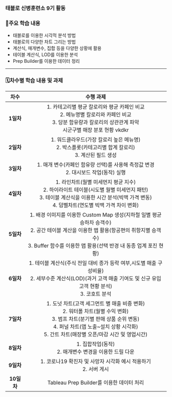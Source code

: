 ### 태블로 신병훈련소 9기 활동

### 📑주요 학습 내용
- 태블로를 이용한 시각적 분석 방법
- 태블로의 다양한 차트 그리는 방법
- 계산식, 매개변수, 집합 등을 다양한 상황에 활용
- 테이블 계산식, LOD를 이용한 분석
- Prep Builder를 이용한 데이터 정리
-----------------------------------------------------------------------------------
### 🗓️차수별 학습 내용 및 과제
|**차수**|**수행 과제**|
|:------:|:---:|
|**1일차**|1. 카테고리별 평균 칼로리와 평균 카페인 비교<br>2. 메뉴명별 칼로리와 카페인 비교<br>3. 당분 함유량과 칼로리의 상관관계 파악<br>시군구별 매장 분포 현황 vkdkr|
|**2일차**|1. 워드클라우드(가장 칼로리 높은 메뉴명)<br>2. 박스플롯(카테고리별 합계 칼로리)<br>3. 계산된 필드 생성|
|**3일차**|1. 매개 변수(카페인 함유량 선택)를 사용해 측정값 변경 <br> 2. 대시보드 작업(동작) 실행|
|**4일차**|1. 라인차트(월별 미세먼지 평균 지수)<br>2. 하이라이트 테이블(시도별 월별 미세먼지 패턴)<br>3. 테이블 계산식을 이용한 시간 분석(빅맥 가격 변동) <br> 4. 덤벨차트(연도별 빅맥 가격 차이 변화)|
|**5일차**|1. 배경 이미지를 이용한 Custom Map 생성(지하철 일별 평균 승하차 승객수)<br>2. 공간 테이블 계산을 이용한 맵 활용(항공편의 취항지별 승객수)<br>3. Buffer 함수를 이용한 맵 활용(선택 반경 내 동종 업계 포진 현황)|
|**6일차**|1. 테이블 계산식(주식 전일 대비 종가 등락 여부,시도별 매출 구성비율)<br>2. 세부수준 계산식(LOD)(과거 고객 매출 기여도 및 신규 유입 고객 현황 분석)<br>3. 코호트 분석|
|**7일차**|1. 도넛 차트(고객 세그먼트 별 매출 비중 변화)<br>2. 워터폴 차트(월별 수익 변화)<br>3. 범프 차트(분기별 판매 상품 순위 변동)<br>4. 퍼널 차트(앱 노출~설치 상황 시각화)<br>5. 간트 차트(매장별 오픈/마감 시간 및 영업시간)|
|**8일차**|1. 집합작업(동작)<br>2. 매개변수 변경을 이용한 드릴 다운|
|**9일차**|1. 코로나19 확진자 및 사망자 시각화 예시 적용하기 <br>2. 서버 게시|
|**10일차**|Tableau Prep Builder를 이용한 데이터 처리|

